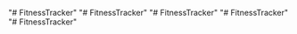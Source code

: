 "# FitnessTracker" 
"# FitnessTracker" 
"# FitnessTracker" 
"# FitnessTracker" 
"# FitnessTracker" 
